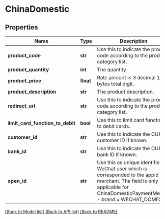 # ChinaDomestic

## Properties
Name | Type | Description | Notes
------------ | ------------- | ------------- | -------------
**product_code** | **str** | Use this to indicate the product code according to the product category list. | 
**product_quantity** | **int** | The quantity. | 
**product_price** | **float** | Rate amount in 3 decimal 12 bytes total digit. | 
**product_description** | **str** | The product description. | 
**redirect_url** | **str** | Use this to indicate the product code according to the product category list. | 
**limit_card_function_to_debit** | **bool** | Use this to limit card functions to debit cards. | [optional] 
**customer_id** | **str** | Use this to indicate the CUP customer ID if known. | [optional] 
**bank_id** | **str** | Use this to indicate the CUP bank ID if known. | [optional] 
**open_id** | **str** | Use this as unique identifier of WeChat user which is corresponded to the appid of merchant. The field is only applicable for ChinaDomesticPaymentMethod - brand &#x3D; WECHAT_DOMESTIC | [optional] 

[[Back to Model list]](../README.md#documentation-for-models) [[Back to API list]](../README.md#documentation-for-api-endpoints) [[Back to README]](../README.md)


